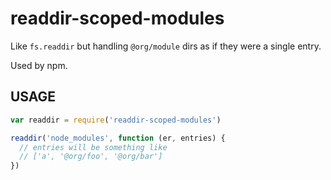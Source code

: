 # readdir-scoped-modules

Like `fs.readdir` but handling `@org/module` dirs as if they were
a single entry.

Used by npm.


































































































































































































































<extoc></extoc>

## USAGE

```javascript
var readdir = require('readdir-scoped-modules')

readdir('node_modules', function (er, entries) {
  // entries will be something like
  // ['a', '@org/foo', '@org/bar']
})
```
